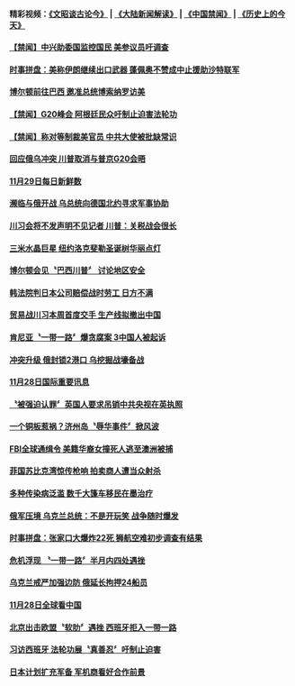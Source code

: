#### 精彩视频：[《文昭谈古论今》](https://github.com/gfw-breaker/wenzhao/blob/master/README.md?t=11300331) | [《大陆新闻解读》](https://github.com/gfw-breaker/ntdtv-comedy/blob/master/README.md?t=11300331) | [《中国禁闻》](https://github.com/gfw-breaker/ntdtv-news/blob/master/README.md?t=11300331) | [《历史上的今天》](https://github.com/gfw-breaker/today-in-history/blob/master/README.md?t=11300331) 


#### [【禁闻】中兴助委国监控国民 美参议员吁调查](../pages/news202/a1401365.md?t=11300331) 

#### [时事拼盘：美称伊朗继续出口武器 蓬佩奥不赞成中止援助沙特联军](../pages/news202/a1401362.md?t=11300331) 

#### [博尔顿前往巴西 邀准总统博索纳罗访美](../pages/news202/a1401360.md?t=11300331) 

#### [【禁闻】G20峰会 阿根廷民众吁制止迫害法轮功](../pages/news202/a1401355.md?t=11300331) 

#### [【禁闻】称对等制裁美官员 中共大使被批缺常识](../pages/news202/a1401352.md?t=11300331) 

#### [回应俄乌冲突 川普取消与普京G20会晤](../pages/news202/a1401351.md?t=11300331) 

#### [11月29日每日新鲜数](../pages/news202/a1401349.md?t=11300331) 

#### [濒临与俄开战 乌总统向德国北约寻求军事协助](../pages/news202/a1401333.md?t=11300331) 


#### [川习会将不发声明不见记者 川普：关税战会很长](../pages/news202/a1401323.md?t=11300331) 

#### [三米水晶巨星 纽约洛克斐勒圣诞树华丽点灯](../pages/news202/a1401322.md?t=11300331) 

#### [博尔顿会见〝巴西川普〞 讨论地区安全](../pages/news202/a1401320.md?t=11300331) 

#### [韩法院判日本公司赔偿战时劳工 日方不满](../pages/news202/a1401318.md?t=11300331) 

#### [贸易战川习本周首度交手 生产线拟撤出中国](../pages/news202/a1401316.md?t=11300331) 

#### [肯尼亚〝一带一路〞爆贪腐案 3中国人被起诉](../pages/news202/a1401206.md?t=11300331) 

#### [冲突升级 俄封锁2港口 乌挖掘战壕备战](../pages/news202/a1401307.md?t=11300331) 


#### [11月28日国际重要讯息](../pages/news202/a1401298.md?t=11300331) 

#### [〝被强迫认罪〞英国人要求吊销中共央视在英执照](../pages/news202/a1401296.md?t=11300331) 

#### [一个铜板惹祸？济州岛〝辱华事件〞掀风波](../pages/news202/a1401247.md?t=11300331) 

#### [FBI全球通缉令 美籍华裔女撞死人逃至澳洲被捕](../pages/news202/a1401267.md?t=11300331) 

#### [菲国苏比克湾惊传枪响 拍卖商人遭当众射杀](../pages/news202/a1401257.md?t=11300331) 

#### [多种传染病泛滥 数千大篷车移民在墨治疗](../pages/news202/a1401331.md?t=11300331) 

#### [俄军压境 乌克兰总统：不是开玩笑 战争随时爆发](../pages/news202/a1401229.md?t=11300331) 



#### [时事拼盘：张家口大爆炸22死 狮航空难初步调查有结果](../pages/news202/a1401211.md?t=11300331) 

#### [危机浮现 〝一带一路〞半月内四处遇挫](../pages/news202/a1401209.md?t=11300331) 

#### [乌克兰戒严加强边防 俄延长拘押24船员](../pages/news202/a1401202.md?t=11300331) 

#### [11月28日全球看中国](../pages/news202/a1401188.md?t=11300331) 

#### [北京出击欧盟〝软肋〞遇挫 西班牙拒入一带一路](../pages/news202/a1401180.md?t=11300331) 


#### [习访西班牙 法轮功展〝真善忍〞吁制止迫害](../pages/news202/a1401170.md?t=11300331) 

#### [日本计划扩充军备 军机商看好合作前景](../pages/news202/a1401161.md?t=11300331) 

